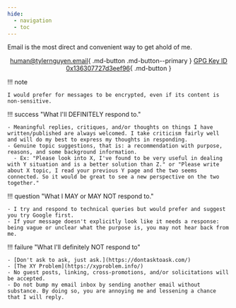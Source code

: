 ```yaml
---
hide:
  - navigation
  - toc
---
```


Email is the most direct and convenient way to get ahold of me.

<div style="text-align:center;" markdown>

[human@tylernguyen.email](mailto:human@tylernguyen.email){ .md-button .md-button--primary }
[GPG Key ID 0x136307727d3eef96](https://keys.openpgp.org/vks/v1/by-fingerprint/B4D2B2DB8E304D0366BFE3FF136307727D3EEF96){ .md-button }

</div>

!!! note

    I would prefer for messages to be encrypted, even if its content is non-sensitive.

!!! success "What I'll DEFINITELY respond to."

    - Meaningful replies, critiques, and/or thoughts on things I have written/published are always welcomed. I take criticism fairly well and will do my best to express my thoughts in responding.
    - Genuine topic suggestions, that is: a recommendation with purpose, reasons, and some background information. 
      - Ex: "Please look into X, I've found to be very useful in dealing with Y situation and is a better solution than Z." or "Please write about X topic, I read your previous Y page and the two seems connected. So it would be great to see a new perspective on the two together."

!!! question "What I MAY or MAY NOT respond to."

    - I try and respond to technical queries but would prefer and suggest you try Google first.
    - If your message doesn't explicitly look like it needs a response: being vague or unclear what the purpose is, you may not hear back from me.

!!! failure "What I'll definitely NOT respond to"

    - [Don't ask to ask, just ask.](https://dontasktoask.com/)
    - [The XY Problem](https://xyproblem.info/)
    - No guest posts, linking, cross-promotions, and/or solicitations will be accepted.
    - Do not bump my email inbox by sending another email without substance. By doing so, you are annoying me and lessening a chance that I will reply.
